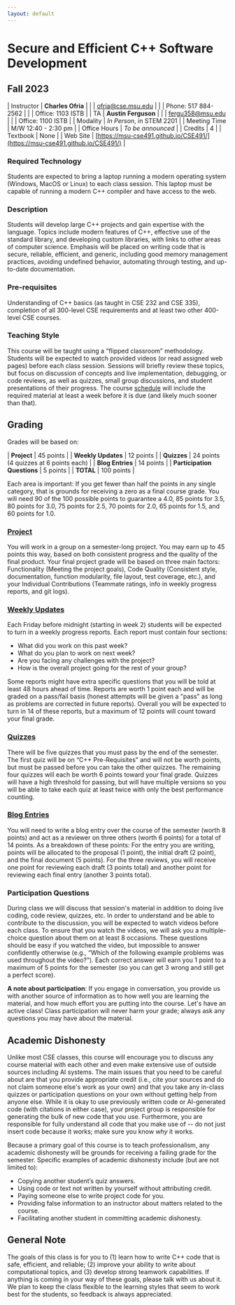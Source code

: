 ```yaml
---
layout: default
---
```


# Secure and Efficient C++ Software Development
## Fall 2023

| Instructor | **Charles Ofria**                             |
|            | [ofria@cse.msu.edu](mailto:ofria@cse.msu.edu) |
|            | Phone: 517 884-2562                           |
|            | Office: 1103 ISTB                             |
| TA         | **Austin Ferguson**                           |
|            | [fergu358@msu.edu](mailto:fergu358@msu.edu)   |
|            | Office: 1100 ISTB                             |
| Modality     | *In Person*, in STEM 2201 |
| Meeting Time | M/W 12:40 - 2:30 pm       |
| Office Hours |  *To be announced*        |
| Credits      | 4                         |
| Textbook     | None                      |
| Web Site     | [https://msu-cse491.github.io/CSE491/](https://msu-cse491.github.io/CSE491/) |

### Required Technology
Students are expected to bring a laptop running a modern operating system (Windows, MacOS or Linux) to each class session.  This laptop must be capable of running a modern C++ compiler and have access to the web.

### Description
Students will develop large C++ projects and gain expertise with the language. Topics include modern features of C++, effective use of the standard library, and developing custom libraries, with links to other areas of computer science. Emphasis will be placed on writing code that is secure, reliable, efficient, and generic, including good memory management practices, avoiding undefined behavior, automating through testing, and up-to-date documentation. 

### Pre-requisites
Understanding of C++ basics (as taught in CSE 232 and CSE 335), completion of all 300-level CSE requirements and at least two other 400-level CSE courses.

### Teaching Style
This course will be taught using a “flipped classroom” methodology. Students will be expected to watch provided videos (or read assigned web pages) before each class session.  Sessions will briefly review these topics, but focus on discussion of concepts and live implementation, debugging, or code reviews, as well as quizzes, small group discussions, and student presentations of their progress.  The course [schedule](schedule.html) will include the required material at least a week before it is due (and likely much sooner than that).

## Grading
Grades will be based on:

| **Project** | 45 points |
| **Weekly Updates** | 12 points |
| **Quizzes** | 24 points (4 quizzes at 6 points each) |
| **Blog Entries** | 14 points |
| **Participation Questions** | 5 points |
| **TOTAL** | 100 points |

Each area is important: If you get fewer than half the points in any single category, that is grounds for receiving a zero as a final course grade. You will need 90 of the 100 possible points to guarantee a 4.0, 85 points for 3.5, 80 points for 3.0, 75 points for 2.5, 70 points for 2.0, 65 points for 1.5, and 60 points for 1.0.

### [Project](projects.html)
You will work in a group on a semester-long project.  You may earn up to 45 points this way, based on both consistent progress and the quality of the final product.  Your final project grade will be based on three main factors: Functionality (Meeting the project goals), Code Quality (Consistent style, documentation, function modularity, file layout, test coverage, etc.), and your Individual Contributions (Teammate ratings, info in weekly progress reports, and git logs).

### [Weekly Updates](updates.html)
Each Friday before midnight (starting in week 2) students will be expected to turn in a weekly progress reports.  Each report must contain four sections:
+ What did you work on this past week?
+ What do you plan to work on next week?
+ Are you facing any challenges with the project?
+ How is the overall project going for the rest of your group?

Some reports might have extra specific questions that you will be told at least 48 hours ahead of time. Reports are worth 1 point each and will be graded on a pass/fail basis (honest attempts will be given a "pass" as long as problems are corrected in future reports).  Overall you will be expected to turn in 14 of these reports, but a maximum of 12 points will count toward your final grade.

### [Quizzes](quizzes.html)
There will be five quizzes that you must pass by the end of the semester.  The first quiz will be on “C++ Pre-Requisites” and will not be worth points, but must be passed before you can take the other quizzes. The remaining four quizzes will each be worth 6 points toward your final grade.  Quizzes will have a high threshold for passing, but will have multiple versions so you will be able to take each quiz at least twice with only the best performance counting.

### [Blog Entries](blog.html)
You will need to write a blog entry over the course of the semester (worth 8 points) and act as a reviewer on three others (worth 6 points) for a total of 14 points.  As a breakdown of these points: For the entry you are writing, points will be allocated to the proposal (1 point), the initial draft (2 point), and the final document (5 points). For the three reviews, you will receive one point for reviewing each draft (3 points total) and another point for reviewing each final entry (another 3 points total).

### Participation Questions
 During class we will discuss that session's material in addition to doing live coding, code review, quizzes, etc. In order to understand and be able to contribute to the discussion, you will be expected to watch videos before each class.  To ensure that you watch the videos, we will ask you a multiple-choice question about them on at least 8 occasions. These questions should be easy if you watched the video, but impossible to answer confidently otherwise (e.g., “Which of the following example problems was used throughout the video?”).  Each correct answer will earn you 1 point to a maximum of 5 points for the semester (so you can get 3 wrong and still get a perfect score).

**A note about participation**: If you engage in conversation, you provide us with another source of information as to how well you are learning the material, and how much effort you are putting into the course. Let's have an active class! Class participation will never harm your grade; always ask any questions you may have about the material.

## Academic Dishonesty
Unlike most CSE classes, this course will encourage you to discuss any course material with each other and even make extensive use of outside sources including AI systems.  The main issues that you need to be careful about are that you provide appropriate credit (i.e., cite your sources and do not claim someone else's work as your own) and that you take any in-class quizzes or participation questions on your own without getting help from anyone else.  While it is okay to use previously written code or AI-generated code (with citations in either case), your project group is responsible for generating the bulk of new code that you use.  Furthermore, you are responsible for fully understand all code that you make use of -- do not just insert code because it works; make sure you know _why_ it works.

Because a primary goal of this course is to teach professionalism, any academic dishonesty will be grounds for receiving a failing grade for the semester. Specific examples of academic dishonesty include (but are not limited to):
+ Copying another student’s quiz answers.
+ Using code or text not written by yourself without attributing credit.
+ Paying someone else to write project code for you.
+ Providing false information to an instructor about matters related to the course.
+ Facilitating another student in committing academic dishonesty.

## General Note
The goals of this class is for you to (1) learn how to write C++ code that is safe, efficient, and reliable; (2) improve your ability to write about computational topics, and (3) develop strong teamwork capabilities. If anything is coming in your way of these goals, please talk with us about it. We plan to keep the class flexible to the learning styles that seem to work best for the students, so feedback is always appreciated.
